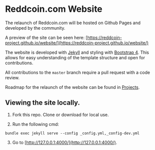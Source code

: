# Reddcoin.com Website

The relaunch of Reddcoin.com will be hosted on Github Pages and developed by the community.

A preview of the site can be seen here: [https://reddcoin-project.github.io/website/](https://reddcoin-project.github.io/website/)

The website is developed with [Jekyll](https://jekyllrb.com/) and styling with [Bootstrap 4](http://getbootstrap.com/). This allows for easy understanding of the template structure and open for contributions.

All contributions to the `master` branch require a pull request with a code review.

Roadmap for the relaunch of the website can be found in [Projects](https://github.com/reddcoin-project/website/projects/1).

## Viewing the site locally.

1. Fork this repo. Clone or download for local use.

2. Run the following cmd:

```
bundle exec jekyll serve --config _config.yml,_config-dev.yml
```

3. Go to [http://127.0.0.1:4000/](http://127.0.0.1:4000/).
